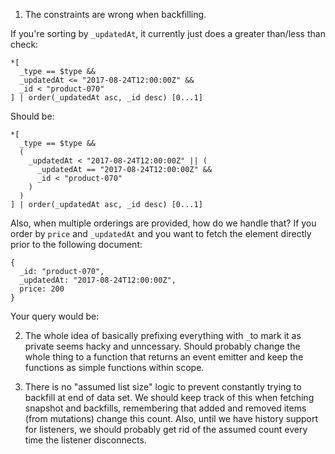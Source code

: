 1. The constraints are wrong when backfilling.

If you're sorting by `_updatedAt`, it currently just does a greater than/less than check:

```
*[
  _type == $type &&
  _updatedAt <= "2017-08-24T12:00:00Z" &&
  _id < "product-070"
] | order(_updatedAt asc, _id desc) [0...1]
```

Should be:
```
*[
  _type == $type &&
  (
    _updatedAt < "2017-08-24T12:00:00Z" || (
      _updatedAt == "2017-08-24T12:00:00Z" &&
      _id < "product-070"
    )
  )
] | order(_updatedAt asc, _id desc) [0...1]
```

Also, when multiple orderings are provided, how do we handle that? If you order by `price` and `_updatedAt` and you want to fetch the element directly prior to the following document:

```
{
  _id: "product-070",
  _updatedAt: "2017-08-24T12:00:00Z",
  price: 200
}
```

Your query would be:
<DONT KNOW>


2. The whole idea of basically prefixing everything with `_`to mark it as private seems hacky and unncessary. Should probably change the whole thing to a function that returns an event emitter and keep the functions as simple functions within scope.

3. There is no "assumed list size" logic to prevent constantly trying to backfill at end of data set. We should keep track of this when fetching snapshot and backfills, remembering that added and removed items (from mutations) change this count. Also, until we have history support for listeners, we should probably get rid of the assumed count every time the listener disconnects.


